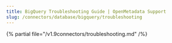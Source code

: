 ```yaml
---
title: BigQuery Troubleshooting Guide | OpenMetadata Support
slug: /connectors/database/bigquery/troubleshooting
---
```


{% partial file="/v1.9connectors/troubleshooting.md" /%}
